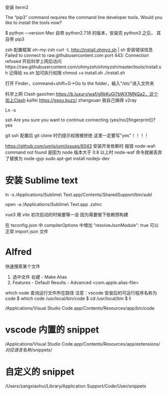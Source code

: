 安装 iterm2

The “pip3” command requires the command line developer tools. Would you like to install the tools now?

$ python —version
Mac 自带 python2.7.18 的版本，安装完 python3 之后， 其自带 pip3

zsh 配置框架 oh-my-zsh
curl -L http://install.ohmyz.sh | sh
安装错误信息
Failed to connect to raw.githubusercontent.com port 443: Connection refused
开启科学上网后访问https://raw.githubusercontent.com/ohmyzsh/ohmyzsh/master/tools/install.sh
记得给 xx.sh 加可执行权限
chmod +x install.sh
./install.sh

打开 Finder，command+shift+G->Go to the folder，输入"/etc"进入文件夹

科学上网
Clash
gaochen https://b.luxury/waf/gRkKuGl7bWX1MNQa2，这个加上Clash
kaifei https://gsou.buzz/
zhangxuan 我自己搞得 v2ray

Ln -s

ssh
Are you sure you want to continue connecting (yes/no/[fingerprint])? yes

git ssh 配置后 git clone 时仍提示权限被拒绝
这里一定要写"yes"！！！！

https://github.com/umijs/umi/issues/6043
安装开发依赖时 报错 node-waf: command not found
是因为 node 版本大于 0.8 以上时 node-waf 命令就被丢弃了替换为 node-gyp
sudo apt-get install nodejs-dev

<!-- npm ERR! code 127
npm ERR! path /Users/zangxiaohui/wwork/mugicha-webapp/node_modules/zlib
npm ERR! command failed
npm ERR! command sh -c node-waf clean || true; node-waf configure build
npm ERR! sh: node-waf: command not found
npm ERR! sh: node-waf: command not found

npm ERR! A complete log of this run can be found in:
npm ERR!     /Users/zangxiaohui/.npm/_logs/2022-06-02T03_17_20_543Z-debug-0.log
➜  mugicha-webapp git:(develop3) which node-waf
node-waf not found -->

# 安装 Sublime text

ln -s /Applications/Sublime\ Text.app/Contents/SharedSupport/bin/subl

open -a /Applications/Sublime\ Text.app .zshrc

vue3 用 vite 初次启动的时候要等一会 因为需要做下依赖预构建

在 tsconfig.json 中 compilerOptions 中增加 “resolveJsonModule": true 可以正常 import json 文件

# Alfred

快速搜索某个文件

1. 选中文件 右键 - Make Alias
2. Features - Default Results - Advanced <com.apple.alias-file> <alias>

which node 查询运行文件所在路径
注意：vscode 安装后的可运行程序名称为 code
$ which code
/usr/local/bin/code
$ cd /usr/local/bin
$ ll

/Applications/Visual Studio Code.app/Contents/Resources/app/bin/code

# vscode 内置的 snippet

/Applications/Visual Studio Code.app/Contents/Resources/app/extensions/${对应语言名称}$/snippets/

# 自定义的 snippet

/Users/zangxiaohui/Library/Application Support/Code/User/snippets
